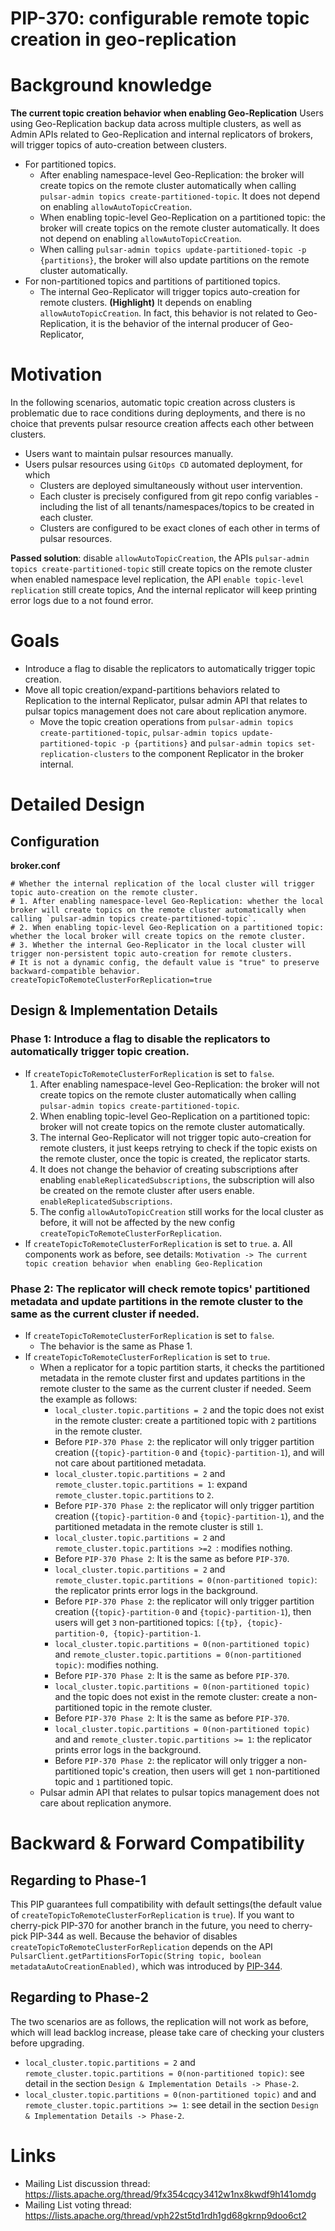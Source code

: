 # PIP-370: configurable remote topic creation in geo-replication

# Background knowledge

**The current topic creation behavior when enabling Geo-Replication**
Users using Geo-Replication backup data across multiple clusters, as well as Admin APIs related to Geo-Replication and internal replicators of brokers, will trigger topics of auto-creation between clusters.
- For partitioned topics.
  - After enabling namespace-level Geo-Replication: the broker will create topics on the remote cluster automatically when calling `pulsar-admin topics create-partitioned-topic`. It does not depend on enabling `allowAutoTopicCreation`.
  - When enabling topic-level Geo-Replication on a partitioned topic: the broker will create topics on the remote cluster automatically. It does not depend on enabling `allowAutoTopicCreation`.
  - When calling `pulsar-admin topics update-partitioned-topic -p {partitions}`, the broker will also update partitions on the remote cluster automatically.
- For non-partitioned topics and partitions of partitioned topics.
  - The internal Geo-Replicator will trigger topics auto-creation for remote clusters. **(Highlight)** It depends on enabling `allowAutoTopicCreation`. In fact, this behavior is not related to Geo-Replication, it is the behavior of the internal producer of Geo-Replicator,   

# Motivation

In the following scenarios, automatic topic creation across clusters is problematic due to race conditions during deployments, and there is no choice that prevents pulsar resource creation affects each other between clusters.

- Users want to maintain pulsar resources manually.
- Users pulsar resources using `GitOps CD` automated deployment, for which
  - Clusters are deployed simultaneously without user intervention.
  - Each cluster is precisely configured from git repo config variables - including the list of all tenants/namespaces/topics to be created in each cluster.
  - Clusters are configured to be exact clones of each other in terms of pulsar resources.

**Passed solution**: disable `allowAutoTopicCreation`, the APIs `pulsar-admin topics create-partitioned-topic` still create topics on the remote cluster when enabled namespace level replication, the API `enable topic-level replication` still create topics, And the internal replicator will keep printing error logs due to a not found error.

# Goals

- Introduce a flag to disable the replicators to automatically trigger topic creation.
- Move all topic creation/expand-partitions behaviors related to Replication to the internal Replicator, pulsar admin API that relates to pulsar topics management does not care about replication anymore.
  - Move the topic creation operations from `pulsar-admin topics create-partitioned-topic`, `pulsar-admin topics update-partitioned-topic -p {partitions}` and `pulsar-admin topics set-replication-clusters` to the component Replicator in the broker internal.

# Detailed Design

## Configuration

**broker.conf**
```properties
# Whether the internal replication of the local cluster will trigger topic auto-creation on the remote cluster.
# 1. After enabling namespace-level Geo-Replication: whether the local broker will create topics on the remote cluster automatically when calling `pulsar-admin topics create-partitioned-topic`.
# 2. When enabling topic-level Geo-Replication on a partitioned topic: whether the local broker will create topics on the remote cluster.
# 3. Whether the internal Geo-Replicator in the local cluster will trigger non-persistent topic auto-creation for remote clusters.
# It is not a dynamic config, the default value is "true" to preserve backward-compatible behavior. 
createTopicToRemoteClusterForReplication=true
```

## Design & Implementation Details

### Phase 1: Introduce a flag to disable the replicators to automatically trigger topic creation.
- If `createTopicToRemoteClusterForReplication` is set to `false`.
  1. After enabling namespace-level Geo-Replication: the broker will not create topics on the remote cluster automatically when calling `pulsar-admin topics create-partitioned-topic`.
  2. When enabling topic-level Geo-Replication on a partitioned topic: broker will not create topics on the remote cluster automatically.
  3. The internal Geo-Replicator will not trigger topic auto-creation for remote clusters, it just keeps retrying to check if the topic exists on the remote cluster, once the topic is created, the replicator starts.
  4. It does not change the behavior of creating subscriptions after enabling `enableReplicatedSubscriptions`, the subscription will also be created on the remote cluster after users enable. `enableReplicatedSubscriptions`.
  5. The config `allowAutoTopicCreation` still works for the local cluster as before, it will not be affected by the new config `createTopicToRemoteClusterForReplication`.
- If `createTopicToRemoteClusterForReplication` is set to `true`.
  a. All components work as before, see details: `Motivation -> The current topic creation behavior when enabling Geo-Replication`

### Phase 2: The replicator will check remote topics' partitioned metadata and update partitions in the remote cluster to the same as the current cluster if needed.
- If `createTopicToRemoteClusterForReplication` is set to `false`.
  - The behavior is the same as Phase 1.
- If `createTopicToRemoteClusterForReplication` is set to `true`.
  - When a replicator for a topic partition starts, it checks the partitioned metadata in the remote cluster first and updates partitions in the remote cluster to the same as the current cluster if needed. Seem the example as follows:
    -  `local_cluster.topic.partitions = 2` and the topic does not exist in the remote cluster: create a partitioned topic with `2` partitions in the remote cluster.
      - Before `PIP-370 Phase 2`: the replicator will only trigger partition creation (`{topic}-partition-0` and `{topic}-partition-1`), and will not care about partitioned metadata.
    -  `local_cluster.topic.partitions = 2` and `remote_cluster.topic.partitions = 1`: expand `remote_cluster.topic.partitions` to `2`.
      - Before `PIP-370 Phase 2`: the replicator will only trigger partition creation (`{topic}-partition-0` and `{topic}-partition-1`), and the partitioned metadata in the remote cluster is still `1`. 
    -  `local_cluster.topic.partitions = 2` and `remote_cluster.topic.partitions >=2 `: modifies nothing.
      - Before `PIP-370 Phase 2`: It is the same as before `PIP-370`.
    -  `local_cluster.topic.partitions = 2` and `remote_cluster.topic.partitions = 0(non-partitioned topic)`: the replicator prints error logs in the background.
      -  Before `PIP-370 Phase 2`: the replicator will only trigger partition creation (`{topic}-partition-0` and `{topic}-partition-1`), then users will get `3` non-partitioned topics: `[{tp}, {topic}-partition-0, {topic}-partition-1`.
    -  `local_cluster.topic.partitions = 0(non-partitioned topic)` and `remote_cluster.topic.partitions = 0(non-partitioned topic)`: modifies nothing.
      - Before `PIP-370 Phase 2`: It is the same as before `PIP-370`.  
    -  `local_cluster.topic.partitions = 0(non-partitioned topic)` and the topic does not exist in the remote cluster: create a non-partitioned topic in the remote cluster.
      - Before `PIP-370 Phase 2`: It is the same as before `PIP-370`. 
    -  `local_cluster.topic.partitions = 0(non-partitioned topic)` and and `remote_cluster.topic.partitions >= 1`: the replicator prints error logs in the background.
      - Before `PIP-370 Phase 2`: the replicator will only trigger a non-partitioned topic's creation, then users will get `1` non-partitioned topic and `1` partitioned topic.
  - Pulsar admin API that relates to pulsar topics management does not care about replication anymore.

# Backward & Forward Compatibility

## Regarding to Phase-1
This PIP guarantees full compatibility with default settings(the default value of `createTopicToRemoteClusterForReplication` is `true`). If you want to cherry-pick PIP-370 for another branch in the future, you need to cherry-pick PIP-344 as well. Because the behavior of disables `createTopicToRemoteClusterForReplication` depends on the API `PulsarClient.getPartitionsForTopic(String topic, boolean metadataAutoCreationEnabled)`, which was introduced by [PIP-344](https://github.com/apache/pulsar/blob/master/pip/pip-344.md).

## Regarding to Phase-2
The two scenarios are as follows, the replication will not work as before, which will lead backlog increase, please take care of checking your clusters before upgrading.
-  `local_cluster.topic.partitions = 2` and `remote_cluster.topic.partitions = 0(non-partitioned topic)`: see detail in the section `Design & Implementation Details -> Phase-2`.
-  `local_cluster.topic.partitions = 0(non-partitioned topic)` and and `remote_cluster.topic.partitions >= 1`: see detail in the section `Design & Implementation Details -> Phase-2`.

# Links
* Mailing List discussion thread: https://lists.apache.org/thread/9fx354cqcy3412w1nx8kwdf9h141omdg
* Mailing List voting thread: https://lists.apache.org/thread/vph22st5td1rdh1gd68gkrnp9doo6ct2
